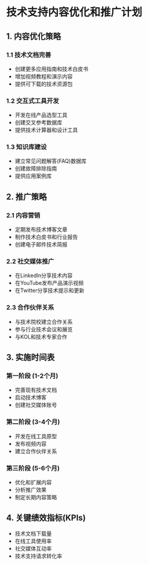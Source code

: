 # 技术支持内容优化和推广计划

## 1. 内容优化策略

### 1.1 技术文档完善
- 创建更多应用指南和技术白皮书
- 增加视频教程和演示内容
- 提供可下载的技术资源包

### 1.2 交互式工具开发
- 开发在线产品选型工具
- 创建交叉参考数据库
- 提供技术计算器和设计工具

### 1.3 知识库建设
- 建立常见问题解答(FAQ)数据库
- 创建故障排除指南
- 提供应用案例库

## 2. 推广策略

### 2.1 内容营销
- 定期发布技术博客文章
- 制作技术白皮书和行业报告
- 创建电子邮件技术简报

### 2.2 社交媒体推广
- 在LinkedIn分享技术内容
- 在YouTube发布产品演示视频
- 在Twitter分享技术提示和更新

### 2.3 合作伙伴关系
- 与技术院校建立合作关系
- 参与行业技术会议和展览
- 与KOL和技术专家合作

## 3. 实施时间表

### 第一阶段 (1-2个月)
- 完善现有技术文档
- 启动技术博客
- 创建社交媒体账号

### 第二阶段 (3-4个月)
- 开发在线工具原型
- 发布视频内容
- 建立合作伙伴关系

### 第三阶段 (5-6个月)
- 优化和扩展内容
- 分析推广效果
- 制定长期内容策略

## 4. 关键绩效指标(KPIs)
- 技术文档下载量
- 在线工具使用率
- 社交媒体互动率
- 技术支持请求转化率